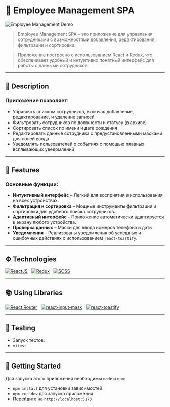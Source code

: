 
# 🧮 Employee Management SPA

![Employee Management Demo]()

> Employee Management SPA – это приложение для управления сотрудниками с возможностями добавления, редактирования, фильтрации и сортировки. 

> Приложение построено с использованием React и Redux, что обеспечивает удобный и интуитивно понятный интерфейс для работы с данными сотрудников.

<hr style="height: 1px;">

## 📝 Description

### Приложение позволяет:
* Управлять списком сотрудников, включая добавление, редактирование, и удаление записей
* Фильтровать сотрудников по должности и статусу (в архиве)
* Сортировать список по имени и дате рождения
* Редактировать данные сотрудника с предустановленными масками для полей ввода
* Уведомлять пользователей о событиях с помощью плавных всплывающих уведомлений

<hr style="height: 1px;">

## 🎯 Features

### Основные функции:
* **Интуитивный интерфейс** – Легкий для восприятия и использования на всех устройствах.
* **Фильтрация и сортировка** – Мощные инструменты фильтрации и сортировки для удобного поиска сотрудников.
* **Адаптивный интерфейс** – Приложение автоматически адаптируется к экрану любого устройства.
* **Проверка данных** – Маски для ввода номеров телефона и даты.
* **Уведомления** – Реализованы уведомления об успешных и ошибочных действиях с использованием `react-toastify`.

<hr style="height: 1px;">

## ⚙️ Technologies

[![ReactJS](https://img.shields.io/badge/React-20232A?style=for-the-badge&logo=react&logoColor=61DAFB)](https://reactjs.org) &nbsp;
[![Redux](https://img.shields.io/badge/Redux-764ABC?style=for-the-badge&logo=redux&logoColor=white)](https://redux.js.org/) &nbsp;
[![SCSS](https://img.shields.io/badge/SCSS-blue?style=for-the-badge&logo=sass&logoColor=CC6699)](https://sass-lang.com/) &nbsp;

<hr>

## 📚 Using Libraries

[![React Router](https://img.shields.io/badge/React_Router-CA4245?style=for-the-badge&logo=react-router&logoColor=white)](https://reactrouter.com/) &nbsp;
[![react-input-mask](https://img.shields.io/badge/react--input--mask-green?style=social&logo=react&label=React-Input-Mask)](https://github.com/sanniassin/react-input-mask) &nbsp;
[![react-toastify](https://img.shields.io/badge/react--toastify-orange?style=social&logo=react&label=React-Toastify)](https://github.com/fkhadra/react-toastify) &nbsp;

<hr>

## 🧪 Testing

* Запуск тестов:
* `vitest`

<hr>

## 🚀 Getting Started

Для запуска этого приложения необходимы `node` и `npm`:

- `npm install` для установки зависимостей
- `npm run dev` для запуска приложения
- Перейдите на `http://localhost:5173`



